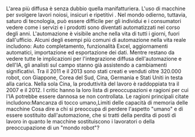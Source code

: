 L'area più diffusa è senza dubbio quella manifatturiera.
L'uso di macchine per svolgere lavori noiosi, insicuri e ripetitivi .
Nel mondo odierno, tuttavia, saturo di tecnologia, può essere difficile per gli individui e i consumatori vedere come i servizi e i prodotti sono diventati automatizzati nel corso degli anni.
L'automazione è visibile anche nella vita di tutti i giorni, fuori dall'ufficio. Alcuni degli esempi più comuni di automazione nella vita reale includono: Auto completamento, funzionalità Excel, aggiornamenti automatici, importazione ed esportazione dei dati.
Mentre restano da vedere tutte le implicazioni per l'integrazione diffusa dell'automazione e dell'IA, gli analisti sul campo stanno già assistendo a cambiamenti significativi. Tra il 2011 e il 2013 sono stati creati e venduti oltre 320.000 robot, con Giappone, Corea del Sud, Cina, Germania e Stati Uniti in testa alla carica. Nella sola Cina, la produttività del lavoro è raddoppiata tra il 2007 e il 2012.
I critic hanno la loro lista di preoccupazioni e ragioni per cui l'IA potrebbe essere dannosa se non controllata. Le ragioni principali citate includono:Mancanza di tocco umano,Limiti delle capacità di memoria delle macchine
Cosa dire a chi si preoccupa di perdere l'aspetto "umano" e di essere sostituito dall'automazione, che si tratti della perdita di posti di lavoro in quanto le macchine sostituiscono i lavoratori o della preoccupazione di un "mondo robot"?

